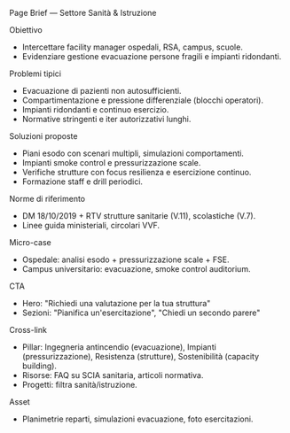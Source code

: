 Page Brief — Settore Sanità & Istruzione

Obiettivo
- Intercettare facility manager ospedali, RSA, campus, scuole.
- Evidenziare gestione evacuazione persone fragili e impianti ridondanti.

Problemi tipici
- Evacuazione di pazienti non autosufficienti.
- Compartimentazione e pressione differenziale (blocchi operatori).
- Impianti ridondanti e continuo esercizio.
- Normative stringenti e iter autorizzativi lunghi.

Soluzioni proposte
- Piani esodo con scenari multipli, simulazioni comportamenti.
- Impianti smoke control e pressurizzazione scale.
- Verifiche strutture con focus resilienza e esercizione continuo.
- Formazione staff e drill periodici.

Norme di riferimento
- DM 18/10/2019 + RTV strutture sanitarie (V.11), scolastiche (V.7).
- Linee guida ministeriali, circolari VVF.

Micro-case
- Ospedale: analisi esodo + pressurizzazione scale + FSE.
- Campus universitario: evacuazione, smoke control auditorium.

CTA
- Hero: "Richiedi una valutazione per la tua struttura"
- Sezioni: "Pianifica un'esercitazione", "Chiedi un secondo parere"

Cross-link
- Pillar: Ingegneria antincendio (evacuazione), Impianti (pressurizzazione), Resistenza (strutture), Sostenibilità (capacity building).
- Risorse: FAQ su SCIA sanitaria, articoli normativa.
- Progetti: filtra sanità/istruzione.

Asset
- Planimetrie reparti, simulazioni evacuazione, foto esercitazioni.


